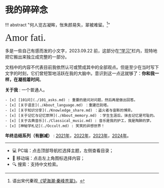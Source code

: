 # 我的碎碎念


!!! abstract "何人览古凝眸，怅朱颜易失，翠被难留。[^1]"
    

<font size = 6 face = "SnellRoundHand" >Amor fati.</font>


多是一些自己有感而发的小文字，2023.09.22 前，这部分在[“学习”](../Study/index.md)栏内，现特地把它搬出来独立成完整的一部分。

文档中的内容不代表目前我依然认可或赞成其中的全部观点。但是至少在当时写下文字的时刻，它们曾短暂地活跃在我的大脑中。意识到这一点这就够了：**你和我一样，在凝视着时间**。


**关于我**
:   一个普通人。

    - [x] [101问](./101_asks.md) : 重要的是问对问题，然后再是做出回答。
    - [x] [关于语言](./About_language.md) ：重建巴别塔。
    - [x] [关于知识分享](./Knowledge_share.md) ：盗火者与宙斯的博弈。
    - [x] [关于记忆与记忆崇拜](./About_memory.md) ：学生生涯后，抹去记忆是可耻的。
    - [x] [关于古典音乐](./Classical_music.md) : 音乐是我的护工，我是陶醉的梦。
    - [x] [神秘学札记](./Occult.md) : 笑笑的异想世界！

**年终总结系列（有删减）**
:   [2021年](./2021_talks.md)，[2022年](./My2022.md)，[2023年](./2023_con.md)，[2024年](./2024_con.md)。



-----

- 💻 PC端：点击顶部导航栏选择主题，左侧查看目录；
- 📱 移动端：点击左上角图标选择内容；
- 🔍 搜索：支持中文检索。

[^1]: 语出宋代秦观[《望海潮·秦峰苍翠》](https://www.gushici.net/shici/22/43624.html)。